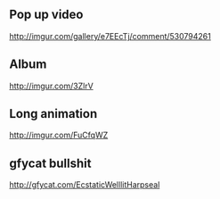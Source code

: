 Pop up video
------------
http://imgur.com/gallery/e7EEcTj/comment/530794261

Album
-----
http://imgur.com/3ZlrV

Long animation
--------------
http://imgur.com/FuCfqWZ

gfycat bullshit
---------------
http://gfycat.com/EcstaticWelllitHarpseal
